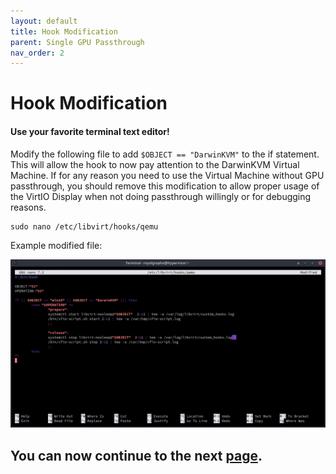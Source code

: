 ```yaml
---
layout: default
title: Hook Modification
parent: Single GPU Passthrough
nav_order: 2
---
```


# Hook Modification
#### Use your favorite terminal text editor!

Modify the following file to add `` $OBJECT == "DarwinKVM" `` to the if statement. This will allow the hook to now pay attention to the DarwinKVM Virtual Machine. If for any reason you need to use the Virtual Machine without GPU passthrough, you should remove this modification to allow proper usage of the VirtIO Display when not doing passthrough willingly or for debugging reasons.

```
sudo nano /etc/libvirt/hooks/qemu
```

Example modified file:

<p align="center">
  <img src="../../../assets/QEMUHookModification.png">
</p>

## You can now continue to the next <a href="../03-VManUpdate">page</a>.
